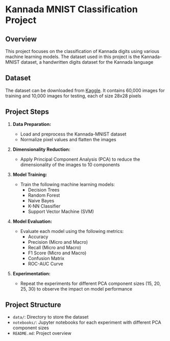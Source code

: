 # Kannada MNIST Classification Project

## Overview

This project focuses on the classification of Kannada digits using various machine learning models. The dataset used in this project is the Kannada-MNIST dataset, a handwritten digits dataset for the Kannada language

## Dataset

The dataset can be downloaded from [Kaggle](https://www.kaggle.com/datasets/higgstachyon/kannada-mnist). It contains 60,000 images for training and 10,000 images for testing, each of size 28x28 pixels

## Project Steps

1. **Data Preparation:**
    - Load and preprocess the Kannada-MNIST dataset
    - Normalize pixel values and flatten the images

2. **Dimensionality Reduction:**
    - Apply Principal Component Analysis (PCA) to reduce the dimensionality of the images to 10 components

3. **Model Training:**
    - Train the following machine learning models:
        - Decision Trees
        - Random Forest
        - Naive Bayes
        - K-NN Classifier
        - Support Vector Machine (SVM)

4. **Model Evaluation:**
    - Evaluate each model using the following metrics:
        - Accuracy
        - Precision (Micro and Macro)
        - Recall (Micro and Macro)
        - F1 Score (Micro and Macro)
        - Confusion Matrix
        - ROC-AUC Curve

5. **Experimentation:**
    - Repeat the experiments for different PCA component sizes (15, 20, 25, 30) to observe the impact on model performance

## Project Structure

- `data/`: Directory to store the dataset
- `notebooks/`: Jupyter notebooks for each experiment with different PCA component sizes
- `README.md`: Project overview 


